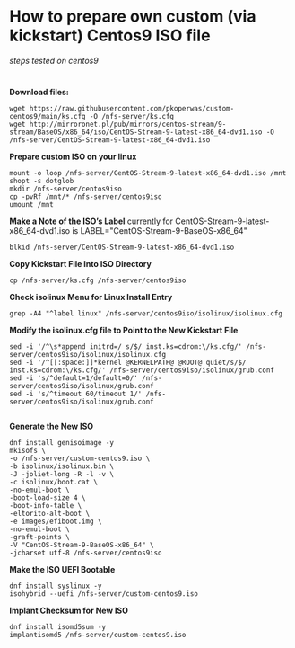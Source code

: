 # How to prepare own custom (via kickstart) Centos9 ISO file 
*steps tested on centos9*
#


**Download files:**
```
wget https://raw.githubusercontent.com/pkoperwas/custom-centos9/main/ks.cfg -O /nfs-server/ks.cfg
wget http://mirroronet.pl/pub/mirrors/centos-stream/9-stream/BaseOS/x86_64/iso/CentOS-Stream-9-latest-x86_64-dvd1.iso -O /nfs-server/CentOS-Stream-9-latest-x86_64-dvd1.iso
```

**Prepare custom ISO on your linux**
```
mount -o loop /nfs-server/CentOS-Stream-9-latest-x86_64-dvd1.iso /mnt
shopt -s dotglob
mkdir /nfs-server/centos9iso
cp -pvRf /mnt/* /nfs-server/centos9iso
umount /mnt
```

**Make a Note of the ISO’s Label**  currently for CentOS-Stream-9-latest-x86_64-dvd1.iso is LABEL="CentOS-Stream-9-BaseOS-x86_64"
```
blkid /nfs-server/CentOS-Stream-9-latest-x86_64-dvd1.iso
```

**Copy Kickstart File Into ISO Directory**
```
cp /nfs-server/ks.cfg /nfs-server/centos9iso
```

**Check isolinux Menu for Linux Install Entry**
```
grep -A4 "^label linux" /nfs-server/centos9iso/isolinux/isolinux.cfg
```

**Modify the isolinux.cfg file to Point to the New Kickstart File**
```
sed -i '/^\s*append initrd=/ s/$/ inst.ks=cdrom:\/ks.cfg/' /nfs-server/centos9iso/isolinux/isolinux.cfg
sed -i '/^[[:space:]]*kernel @KERNELPATH@ @ROOT@ quiet/s/$/ inst.ks=cdrom:\/ks.cfg/' /nfs-server/centos9iso/isolinux/grub.conf
sed -i 's/^default=1/default=0/' /nfs-server/centos9iso/isolinux/grub.conf
sed -i 's/^timeout 60/timeout 1/' /nfs-server/centos9iso/isolinux/grub.conf


```

**Generate the New ISO**
```
dnf install genisoimage -y
mkisofs \
-o /nfs-server/custom-centos9.iso \
-b isolinux/isolinux.bin \
-J -joliet-long -R -l -v \
-c isolinux/boot.cat \
-no-emul-boot \
-boot-load-size 4 \
-boot-info-table \
-eltorito-alt-boot \
-e images/efiboot.img \
-no-emul-boot \
-graft-points \
-V "CentOS-Stream-9-BaseOS-x86_64" \
-jcharset utf-8 /nfs-server/centos9iso
```

**Make the ISO UEFI Bootable**
```
dnf install syslinux -y
isohybrid --uefi /nfs-server/custom-centos9.iso
```

**Implant Checksum for New ISO**
```
dnf install isomd5sum -y
implantisomd5 /nfs-server/custom-centos9.iso
```
